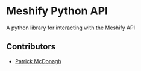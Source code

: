 # Meshify Python API

A python library for interacting with the Meshify API

## Contributors

-   [Patrick McDonagh](https://github.com/patrickjmcd)
